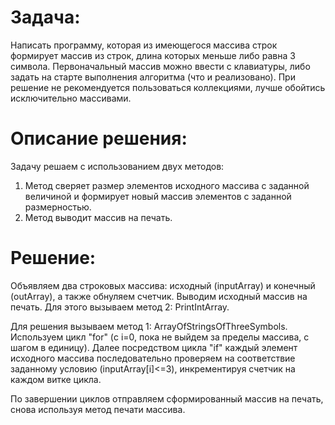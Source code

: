 
# Задача:
 Написать программу, которая из имеющегося массива строк формирует массив из строк, длина которых меньше либо равна 3 символа. Первоначальный массив можно ввести с клавиатуры, либо задать на старте выполнения алгоритма (что и реализовано). При решение не рекомендуется пользоваться коллекциями, лучше обойтись исключительно массивами.

# Описание решения:

Задачу решаем с использованием двух методов:
1. Метод сверяет размер элементов исходного массива с заданной величиной и формирует новый массив элементов с заданной размерностью.
2. Метод выводит массив на печать. 

# Решение:

   Объявляем два строковых массива: исходный (inputArray) и конечный (outArray),  а также обнуляем счетчик. Выводим исходный массив на печать. Для этого вызываем метод 2: PrintIntArray.

   Для решения вызываем метод 1:  ArrayOfStringsOfThreeSymbols. Используем цикл "for" (с i=0, пока не выйдем за пределы массива, с шагом в единицу). Далее посредством цикла "if" каждый элемент исходного массива последовательно проверяем на соответствие заданному условию (inputArray[i]<=3), инкрементируя счетчик на каждом витке цикла. 
   
   По завершении циклов отправляем сформированный массив на печать, снова используя метод печати массива.
